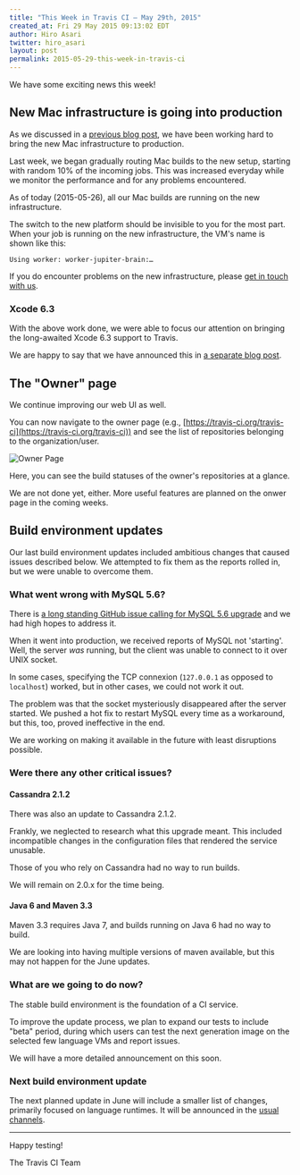 ```yaml
---
title: "This Week in Travis CI — May 29th, 2015"
created_at: Fri 29 May 2015 09:13:02 EDT
author: Hiro Asari
twitter: hiro_asari
layout: post
permalink: 2015-05-29-this-week-in-travis-ci
---
```


We have some exciting news this week!

## New Mac infrastructure is going into production

As we discussed in a [previous blog post](/2015-04-20-state-of-the-mac-infrastructure-on-travis-ci/),
we have been working hard to bring the new Mac infrastructure to production.

Last week, we began gradually routing Mac builds to the new setup, starting with
random 10% of the incoming jobs.
This was increased everyday while we monitor the performance and for any problems encountered.

As of today (2015-05-26), all our Mac builds are running on the new infrastructure.

The switch to the new platform should be invisible to you for the most part.
When your job is running on the new infrastructure, the VM's name is shown like this:

```
Using worker: worker-jupiter-brain:…
```

If you do encounter problems on the new infrastructure,
please <a href="mailto:support@travis-ci.com">get in touch with us</a>.

### Xcode 6.3

With the above work done, we were able to focus our attention on bringing the long-awaited
Xcode 6.3 support to Travis.

We are happy to say that we have announced this in [a separate blog post](/2015-05-26-xcode-63-beta-general-availability/).

## The "Owner" page

We continue improving our web UI as well.

You can now navigate to the owner page (e.g., [https://travis-ci.org/travis-ci](https://travis-ci.org/travis-ci))
and see the list of repositories belonging to the organization/user.

![Owner Page](https://cloud.githubusercontent.com/assets/25666/7687475/8b7c2b96-fd6b-11e4-8438-cf4af2ff6e9e.png)

Here, you can see the build statuses of the owner's repositories at a glance.

We are not done yet, either.
More useful features are planned on the onwer page in the coming weeks.

## Build environment updates

Our last build environment updates included ambitious changes
that caused issues described below.
We attempted to fix them as the reports rolled in, but
we were unable to overcome them.

### What went wrong with MySQL 5.6?

There is [a long standing GitHub issue calling for MySQL 5.6 upgrade](https://github.com/travis-ci/travis-ci/issues/1986)
and we had high hopes to address it.

When it went into production, we received reports of MySQL not 'starting'.
Well, the server *was* running, but the client was unable to connect to it over
UNIX socket.

In some cases, specifying the TCP connexion (`127.0.0.1` as opposed to `localhost`) worked,
but in other cases, we could not work it out.

The problem was that the socket mysteriously disappeared after the server started.
We pushed a hot fix to restart MySQL every time as a workaround, but this, too,
proved ineffective in the end.

We are working on making it available in the future with least
disruptions possible.

### Were there any other critical issues?

#### Cassandra 2.1.2

There was also an update to Cassandra 2.1.2.

Frankly, we neglected to research what this upgrade meant.
This included incompatible changes in the configuration files that
rendered the service unusable.

Those of you who rely on Cassandra had no way to run builds.

We will remain on 2.0.x for the time being.

#### Java 6 and Maven 3.3

Maven 3.3 requires Java 7, and builds running on Java 6 had
no way to build.

We are looking into having multiple versions of maven available,
but this may not happen for the June updates.

### What are we going to do now?

The stable build environment is the foundation of a CI service.

To improve the update process, we plan to expand our tests to include "beta" period,
during which users can test the next generation image on the selected few
language VMs and report issues.

We will have a more detailed announcement on this soon.

### Next build environment update

The next planned update in June will include a smaller list of changes, primarily focused on language runtimes.
It will be announced in the [usual channels](http://docs.travis-ci.com/user/build-environment-updates/).

----

Happy testing!

The Travis CI Team
